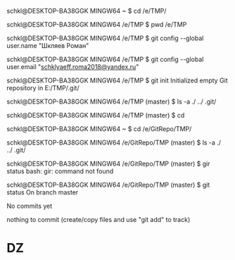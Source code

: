 schkl@DESKTOP-BA38GGK MINGW64 ~
$ cd /e/TMP/

schkl@DESKTOP-BA38GGK MINGW64 /e/TMP
$ pwd
/e/TMP

schkl@DESKTOP-BA38GGK MINGW64 /e/TMP
$ git config --global user.name "Шкляев Роман"

schkl@DESKTOP-BA38GGK MINGW64 /e/TMP
$ git config --global user.email "schklyaeff.roma2018@yandex.ru"

schkl@DESKTOP-BA38GGK MINGW64 /e/TMP
$ git init
Initialized empty Git repository in E:/TMP/.git/

schkl@DESKTOP-BA38GGK MINGW64 /e/TMP (master)
$ ls -a
./  ../  .git/

schkl@DESKTOP-BA38GGK MINGW64 /e/TMP (master)
$ cd

schkl@DESKTOP-BA38GGK MINGW64 ~
$ cd /e/GitRepo/TMP/

schkl@DESKTOP-BA38GGK MINGW64 /e/GitRepo/TMP (master)
$ ls -a
./  ../  .git/

schkl@DESKTOP-BA38GGK MINGW64 /e/GitRepo/TMP (master)
$ gir status
bash: gir: command not found

schkl@DESKTOP-BA38GGK MINGW64 /e/GitRepo/TMP (master)
$ git status
On branch master

No commits yet

nothing to commit (create/copy files and use "git add" to track)
# DZ
